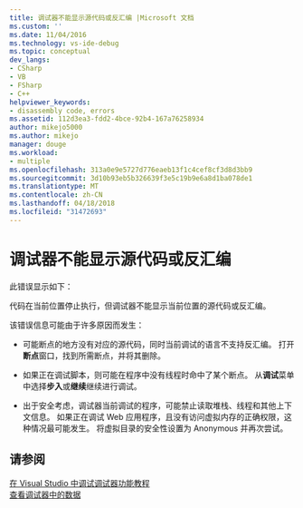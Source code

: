 ```yaml
---
title: 调试器不能显示源代码或反汇编 |Microsoft 文档
ms.custom: ''
ms.date: 11/04/2016
ms.technology: vs-ide-debug
ms.topic: conceptual
dev_langs:
- CSharp
- VB
- FSharp
- C++
helpviewer_keywords:
- disassembly code, errors
ms.assetid: 112d3ea3-fdd2-4bce-92b4-167a76258934
author: mikejo5000
ms.author: mikejo
manager: douge
ms.workload:
- multiple
ms.openlocfilehash: 313a0e9e5727d776eaeb13f1c4cef8cf3d8d3bb9
ms.sourcegitcommit: 3d10b93eb5b326639f3e5c19b9e6a8d1ba078de1
ms.translationtype: MT
ms.contentlocale: zh-CN
ms.lasthandoff: 04/18/2018
ms.locfileid: "31472693"
---
```

# <a name="debugger-cannot-display-source-code-or-disassembly"></a>调试器不能显示源代码或反汇编
此错误显示如下：  
  
 代码在当前位置停止执行，但调试器不能显示当前位置的源代码或反汇编。  
  
 该错误信息可能由于许多原因而发生：  
  
-   可能断点的地方没有对应的源代码，同时当前调试的语言不支持反汇编。 打开**断点**窗口，找到所需断点，并将其删除。  
  
-   如果正在调试脚本，则可能在程序中没有线程时命中了某个断点。 从**调试**菜单中选择**步入**或**继续**继续进行调试。  
  
-   出于安全考虑，调试器当前调试的程序，可能禁止读取堆栈、线程和其他上下文信息。 如果正在调试 Web 应用程序，且没有访问虚拟内存的正确权限，这种情况最可能发生。 将虚拟目录的安全性设置为 Anonymous 并再次尝试。  
  
## <a name="see-also"></a>请参阅  
 [在 Visual Studio 中调试](../debugger/index.md)[调试器功能教程](../debugger/debugger-feature-tour.md)   
 [查看调试器中的数据](../debugger/viewing-data-in-the-debugger.md)